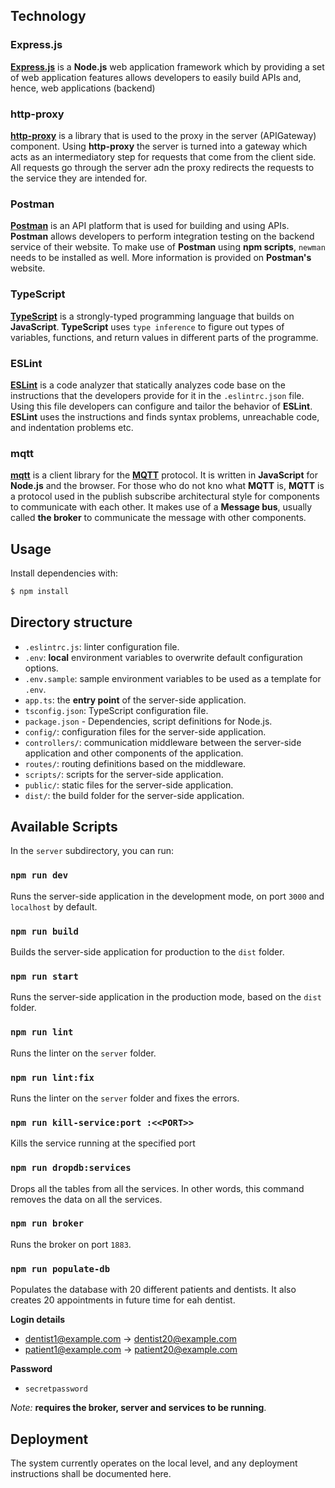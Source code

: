 ## Technology

### Express.js
**[Express.js](https://expressjs.com/)** is a **Node.js** web application framework which by providing a set of web application features allows developers to easily build APIs and, hence, web applications (backend)

### http-proxy
**[http-proxy](https://github.com/http-party/node-http-proxy#readme)** is a library that is used to the proxy in the server (APIGateway) component. Using **http-proxy** the server is turned into a gateway which acts as an intermediatory step for requests that come from the client side. All requests go through the server adn the proxy redirects the requests to the service they are intended for.

### Postman
**[Postman](https://postman.com/)** is an API platform that is used for building and using APIs. **Postman** allows developers to perform integration testing on the backend service of their website. To make use of **Postman** using **npm scripts**, `newman` needs to be installed as well. More information is provided on **Postman's** website.

### TypeScript
**[TypeScript](https://github.com/microsoft/TypeScript)** is a strongly-typed programming language that builds on **JavaScript**. **TypeScript** uses `type inference` to figure out types of variables, functions, and return values in different parts of the programme.

### ESLint
**[ESLint](https://eslint.org/)** is a code analyzer that statically analyzes code base on the instructions that the developers provide for it in the `.eslintrc.json` file. Using this file developers can configure and tailor the behavior of **ESLint**. **ESLint** uses the instructions and finds syntax problems, unreachable code, and indentation problems etc.

### mqtt
**[mqtt](https://github.com/mqttjs/MQTT.js#readme)** is a client library for the **[MQTT](https://mqtt.org/)** protocol. It is written in **JavaScript** for **Node.js** and the browser. For those who do not kno what **MQTT** is, **MQTT** is a protocol used in the publish subscribe architectural style for components to communicate with each other. It makes use of a **Message bus**, usually called **the broker** to communicate the message with other components.

## Usage

Install dependencies with:

```bash
$ npm install
```

## Directory structure

- `.eslintrc.js`: linter configuration file.
- `.env`: **local** environment variables to overwrite default configuration options.
- `.env.sample`: sample environment variables to be used as a template for `.env`.
- `app.ts`: the **entry point** of the server-side application.
- `tsconfig.json`: TypeScript configuration file.
- `package.json` - Dependencies, script definitions for Node.js.
- `config/`: configuration files for the server-side application.
- `controllers/`: communication middleware between the server-side application and other components of the application.
- `routes/`: routing definitions based on the middleware.
- `scripts/`: scripts for the server-side application.
- `public/`: static files for the server-side application.
- `dist/`: the build folder for the server-side application.

## Available Scripts

In the `server` subdirectory, you can run:

### `npm run dev`

Runs the server-side application in the development mode, on port `3000` and `localhost` by default.

### `npm run build`

Builds the server-side application for production to the `dist` folder.

### `npm run start`

Runs the server-side application in the production mode, based on the `dist` folder.

### `npm run lint`

Runs the linter on the `server` folder.

### `npm run lint:fix`

Runs the linter on the `server` folder and fixes the errors.

### `npm run kill-service:port :<<PORT>>`

Kills the service running at the specified port

### `npm run dropdb:services`

Drops all the tables from all the services. In other words, this command removes the data on all the services.

### `npm run broker`

Runs the broker on port `1883`.

### `npm run populate-db`

Populates the database with 20 different patients and dentists. It also creates 20 appointments in future time for eah dentist.

**Login details**
- dentist1@example.com $\to$ dentist20@example.com
- patient1@example.com $\to$ patient20@example.com

**Password**
- `secretpassword`

*Note:* **requires the broker, server and services to be running**.

## Deployment

The system currently operates on the local level, and any deployment instructions shall be documented here.
